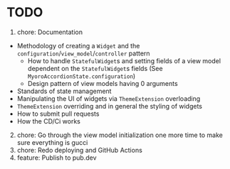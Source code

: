 # TODO

1. chore: Documentation

- Methodology of creating a `Widget` and the `configuration`/`view_model`/`controller` pattern
  - How to handle `StatefulWidget`s and setting fields of a view model dependent on the `StatefulWidget`s fields (See `MyoroAccordionState.configuration`)
  - Design pattern of view models having 0 arguments
- Standards of state management
- Manipulating the UI of widgets via `ThemeExtension` overloading
- `ThemeExtension` overriding and in general the styling of widgets
- How to submit pull requests
- How the CD/Ci works

2. chore: Go through the view model initialization one more time to make sure everything is gucci
3. chore: Redo deploying and GitHub Actions
4. feature: Publish to pub.dev
